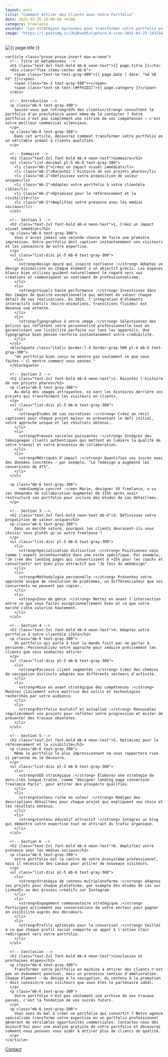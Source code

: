 ```yaml
---
layout: post
title: "Comment Attirer des Clients avec Votre Portfolio"
date: 2025-03-20 10:00:00 +0100
category: Freelance
excerpt: "Les stratégies éprouvées pour transformer votre portfolio en véritable outil commercial et décrocher plus de projets en tant que freelance."
image: "https://i.postimg.cc/JhZKwsH5/Capture-d-cran-2025-03-23-143234.webp"
---
```

<main class="pt-24 pb-16 bg-[#0A0118] text-white font-serif">
  <div class="container mx-auto px-4 max-w-4xl">
    <!-- Image en haut de l'article -->
    <div class="mb-10 rounded-xl overflow-hidden shadow-lg">
      <img 
        src="{{ page.image }}" 
        alt="{{ page.title }}" 
        loading="lazy"
        class="w-full h-72 object-cover object-center transition-transform duration-500 hover:scale-105"
      />
    </div>
    
    <article class="prose prose-invert max-w-none">
      <!-- Titre et métadonnées -->
      <h1 class="text-4xl font-bold mb-6 neon-text">{{ page.title }}</h1>
      <div class="flex items-center mb-6">
        <span class="text-sm text-gray-400">{{ page.date | date: "%d %B %Y" }}</span>
        <span class="mx-2 text-gray-500">•</span>
        <span class="text-sm text-[#FF61D2]">{{ page.category }}</span>
      </div>
      
      <!-- Introduction -->
      <p class="mb-6 text-gray-300">
        Saviez-vous que <strong>93% des clients</strong> consultent le portfolio d'un prestataire avant même de le contacter ? Votre portfolio n'est pas simplement une vitrine de vos compétences — c'est votre meilleur commercial silencieux.
      </p>
      <p class="mb-6 text-gray-300">
        Dans cet article, découvrez comment transformer votre portfolio en un véritable aimant à clients qualifiés.
      </p>
      
      <!-- Sommaire -->
      <h2 class="text-2xl font-bold mb-4 neon-text">Sommaire</h2>
      <ol class="list-decimal pl-5 mb-6 text-gray-300">
        <li class="mb-2">Créez un impact visuel immédiat</li>
        <li class="mb-2">Racontez l'histoire de vos projets phares</li>
        <li class="mb-2">Définissez votre proposition de valeur unique</li>
        <li class="mb-2">Adaptez votre portfolio à votre clientèle cible</li>
        <li class="mb-2">Optimisez pour le référencement et la visibilité</li>
        <li class="mb-2">Amplifiez votre présence avec les médias sociaux</li>
      </ol>
      
      <!-- Section 1 -->
      <h2 class="text-2xl font-bold mb-4 neon-text">1. Créez un impact visuel immédiat</h2>
      <p class="mb-6 text-gray-300">
        Vous n'aurez jamais une seconde chance de faire une première impression. Votre portfolio doit captiver instantanément vos visiteurs et les convaincre de votre expertise.
      </p>
      <ul class="list-disc pl-5 mb-6 text-gray-300">
        <li>
          <strong>Design épuré qui inspire confiance :</strong> Adoptez un design minimaliste où chaque élément a un objectif précis. Les espaces blancs bien utilisés guident naturellement le regard vers vos créations et communiquent un sentiment de professionnalisme.
        </li>
        <li>
          <strong>Visuels haute performance :</strong> Investissez dans des images de qualité exceptionnelle qui mettent en valeur chaque détail de vos réalisations. En 2025, l'intégration d'éléments interactifs subtils (micro-animations, transitions fluides) est devenue une attente.
        </li>
        <li>
          <strong>Typographie à votre image :</strong> Sélectionnez des polices qui reflètent votre personnalité professionnelle tout en garantissant une lisibilité parfaite sur tous les appareils. Une typographie bien pensée renforce instantanément votre crédibilité.
        </li>
      </ul>
      <blockquote class="italic border-l-4 border-gray-500 pl-4 mb-6 text-gray-300">
        "Un portfolio bien conçu ne montre pas seulement ce que vous faites — il montre comment vous pensez."
      </blockquote>
      
      <!-- Section 2 -->
      <h2 class="text-2xl font-bold mb-4 neon-text">2. Racontez l'histoire de vos projets phares</h2>
      <p class="mb-6 text-gray-300">
        Au-delà des images attrayantes, ce sont les histoires derrière vos projets qui transforment les visiteurs en clients.
      </p>
      <ul class="list-disc pl-5 mb-6 text-gray-300">
        <li>
          <strong>Études de cas narratives :</strong> Créez un récit captivant pour chaque projet majeur en présentant le défi initial, votre approche unique et les résultats obtenus.
        </li>
        <li>
          <strong>Preuves sociales puissantes :</strong> Intégrez des témoignages clients authentiques qui mettent en lumière la qualité de votre travail et votre processus de collaboration.
        </li>
        <li>
          <strong>Métriques d'impact :</strong> Quantifiez vos succès avec des données concrètes — par exemple, "Le redesign a augmenté les conversions de 47%".
        </li>
      </ul>
     
      <p class="mb-6 text-gray-300">
          <em>Exemple concret :</em> Marie, designer UX freelance, a vu ses demandes de collaboration augmenter de 215% après avoir restructuré son portfolio pour inclure des études de cas détaillées.
      </p>
      
      <!-- Section 3 -->
      <h2 class="text-2xl font-bold neon-text mb-4">3. Définissez votre proposition de valeur unique</h2>
      <p class="mb-6 text-gray-300">
        Dans un marché saturé, pourquoi les clients devraient-ils vous choisir vous plutôt qu'un autre freelance ?
      </p>
      <ul class="list-disc pl-5 mb-6 text-gray-300">
        <li>
          <strong>Spécialisation distinctive :</strong> Positionnez-vous comme l'expert incontournable dans une niche spécifique. Par exemple, "Je crée des landing pages qui convertissent à +35% pour les coachs et consultants" est bien plus attractif que "Je fais du webdesign".
        </li>
        <li>
          <strong>Méthodologie personnelle :</strong> Présentez votre approche unique de résolution de problèmes, un différenciateur que vos concurrents ne peuvent pas copier.
        </li>
        <li>
          <strong>Zone de génie :</strong> Mettez en avant l'intersection entre ce que vous faites exceptionnellement bien et ce que votre marché cible valorise hautement.
        </li>
      </ul>
      
      <!-- Section 4 -->
      <h2 class="text-2xl font-bold mb-4 neon-text">4. Adaptez votre portfolio à votre clientèle cible</h2>
      <p class="mb-6 text-gray-300">
        Un portfolio qui parle à tout le monde finit par ne parler à personne. Personnalisez votre approche pour séduire précisément les clients que vous souhaitez attirer.
      </p>
      <ul class="list-disc pl-5 mb-6 text-gray-300">
        <li>
          <strong>Parcours client segmentés :</strong> Créez des chemins de navigation distincts adaptés aux différents secteurs d'activité.
        </li>
        <li>
          <strong>Mise en avant stratégique des compétences :</strong> Montrez clairement votre maîtrise des outils et technologies recherchés par votre audience.
        </li>
        <li>
          <strong>Portfolio évolutif et actualisé :</strong> Renouvelez régulièrement vos projets pour refléter votre progression et éviter de présenter des travaux obsolètes.
        </li>
      </ul>
      
      <!-- Section 5 -->
      <h2 class="text-2xl font-bold mb-4 neon-text">5. Optimisez pour le référencement et la visibilité</h2>
      <p class="mb-6 text-gray-300">
        Même le portfolio le plus impressionnant ne vous rapportera rien si personne ne le découvre.
      </p>
      <ul class="list-disc pl-5 mb-6 text-gray-300">
        <li>
          <strong>SEO stratégique :</strong> Élaborez une stratégie de mots-clés longue traîne, comme "designer landing page conversion freelance Paris", pour attirer des prospects qualifiés.
        </li>
        <li>
          <strong>Contenu riche en valeur :</strong> Rédigez des descriptions détaillées pour chaque projet qui expliquent vos choix et les résultats obtenus.
        </li>
        <li>
          <strong>Contenu éducatif attractif :</strong> Intégrez un blog qui démontre votre expertise tout en attirant du trafic organique.
        </li>
      </ul>
      
      <!-- Section 6 -->
      <h2 class="text-2xl font-bold mb-4 neon-text">6. Amplifiez votre présence avec les médias sociaux</h2>
      <p class="mb-6 text-gray-300">
        Votre portfolio est le centre de votre écosystème professionnel, mais il nécessite des canaux pour attirer de nouveaux visiteurs.
      </p>
      <ul class="list-disc pl-5 mb-6 text-gray-300">
        <li>
          <strong>Stratégie de contenu multiplateforme :</strong> Adaptez vos projets pour chaque plateforme, par exemple des études de cas sur LinkedIn ou des process créatifs sur Instagram.
        </li>
        <li>
          <strong>Engagement communautaire stratégique :</strong> Participez activement aux conversations de votre secteur pour gagner en visibilité auprès des décideurs.
        </li>
        <li>
          <strong>Profils optimisés pour la conversion :</strong> Veillez à ce que chaque profil social comporte un appel à l'action clair redirigeant vers votre portfolio.
        </li>
      </ul>
      
      <!-- Conclusion -->
      <h2 class="text-2xl font-bold mb-4 neon-text">Conclusion et prochaines étapes</h2>
      <p class="mb-6 text-gray-300">
        Transformer votre portfolio en machine à attirer des clients n'est pas un événement ponctuel, mais un processus continu d'amélioration. Chaque élément — du design à la navigation, du contenu à la promotion — doit convaincre vos visiteurs que vous êtes le partenaire idéal.
      </p>
      <p class="mb-6 text-gray-300">
        Votre portfolio n'est pas seulement une archive de vos travaux passés, c'est la fondation de vos succès futurs.
      </p>
      <p class="mb-6 text-gray-300">
        Vous avez du mal à créer un portfolio qui convertit ? Notre agence spécialisée transforme votre expertise en un portfolio professionnel générant de véritables opportunités commerciales. Contactez-nous dès aujourd'hui pour une analyse gratuite de votre portfolio et découvrez comment nous pouvons vous aider à attirer plus de clients de qualité.
      </p>
    </article>
  </div>
</main>
<!-- Bouton CTA sticky -->
<a href="https://athenapro.ovh/Contact.html" class="fixed bottom-4 right-4 bg-[#FF61D2] text-white font-bold py-3 px-5 rounded-full shadow-lg transition-all hover:scale-105 hover:shadow-2xl">
  Contact
</a>

